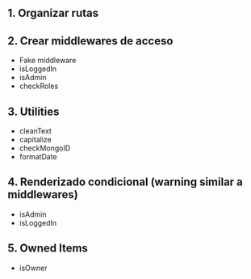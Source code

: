 ## 1. Organizar rutas
## 2. Crear middlewares de acceso
  - Fake middleware
  - isLoggedIn
  - isAdmin
  - checkRoles
## 3. Utilities
  - cleanText
  - capitalize
  - checkMongoID
  - formatDate
## 4. Renderizado condicional (warning similar a middlewares)
  - isAdmin
  - isLoggedIn
## 5. Owned Items
  - isOwner